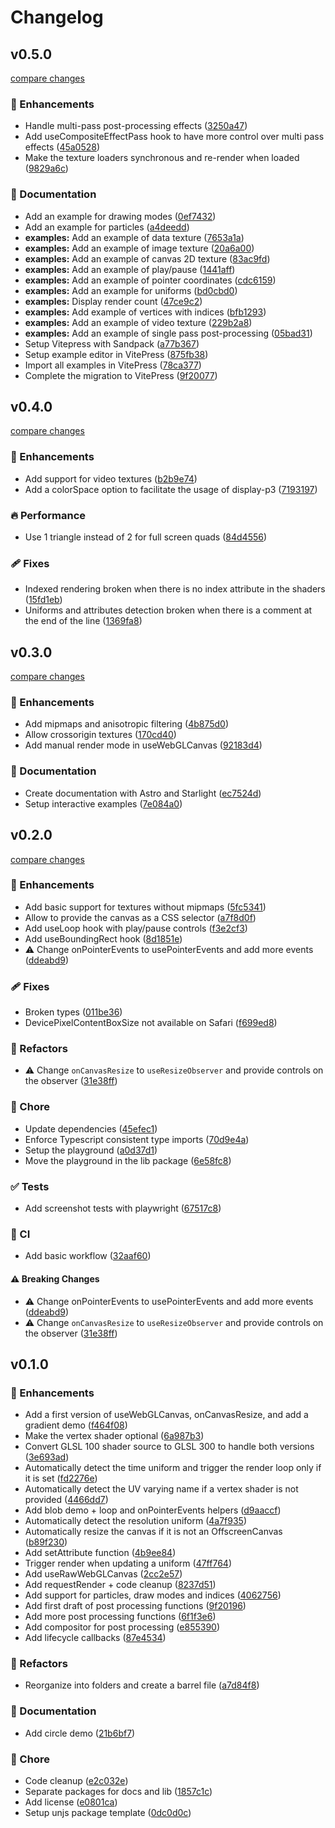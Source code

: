 # Changelog

## v0.5.0

[compare changes](https://github.com/jsulpis/usegl/compare/v0.4.0...v0.5.0)

### 🚀 Enhancements

- Handle multi-pass post-processing effects ([3250a47](https://github.com/jsulpis/usegl/commit/3250a47))
- Add useCompositeEffectPass hook to have more control over multi pass effects ([45a0528](https://github.com/jsulpis/usegl/commit/45a0528))
- Make the texture loaders synchronous and re-render when loaded ([9829a6c](https://github.com/jsulpis/usegl/commit/9829a6c))

### 📖 Documentation

- Add an example for drawing modes ([0ef7432](https://github.com/jsulpis/usegl/commit/0ef7432))
- Add an example for particles ([a4deedd](https://github.com/jsulpis/usegl/commit/a4deedd))
- **examples:** Add an example of data texture ([7653a1a](https://github.com/jsulpis/usegl/commit/7653a1a))
- **examples:** Add an example of image texture ([20a6a00](https://github.com/jsulpis/usegl/commit/20a6a00))
- **examples:** Add an example of canvas 2D texture ([83ac9fd](https://github.com/jsulpis/usegl/commit/83ac9fd))
- **examples:** Add an example of play/pause ([1441aff](https://github.com/jsulpis/usegl/commit/1441aff))
- **examples:** Add an example of pointer coordinates ([cdc6159](https://github.com/jsulpis/usegl/commit/cdc6159))
- **examples:** Add an example for uniforms ([bd0cbd0](https://github.com/jsulpis/usegl/commit/bd0cbd0))
- **examples:** Display render count ([47ce9c2](https://github.com/jsulpis/usegl/commit/47ce9c2))
- **examples:** Add example of vertices with indices ([bfb1293](https://github.com/jsulpis/usegl/commit/bfb1293))
- **examples:** Add an example of video texture ([229b2a8](https://github.com/jsulpis/usegl/commit/229b2a8))
- **examples:** Add an example of single pass post-processing ([05bad31](https://github.com/jsulpis/usegl/commit/05bad31))
- Setup Vitepress with Sandpack ([a77b367](https://github.com/jsulpis/usegl/commit/a77b367))
- Setup example editor in VitePress ([875fb38](https://github.com/jsulpis/usegl/commit/875fb38))
- Import all examples in VitePress ([78ca377](https://github.com/jsulpis/usegl/commit/78ca377))
- Complete the migration to VitePress ([9f20077](https://github.com/jsulpis/usegl/commit/9f20077))

## v0.4.0

[compare changes](https://github.com/jsulpis/usegl/compare/v0.3.0...v0.4.0)

### 🚀 Enhancements

- Add support for video textures ([b2b9e74](https://github.com/jsulpis/usegl/commit/b2b9e74))
- Add a colorSpace option to facilitate the usage of display-p3 ([7193197](https://github.com/jsulpis/usegl/commit/7193197))

### 🔥 Performance

- Use 1 triangle instead of 2 for full screen quads ([84d4556](https://github.com/jsulpis/usegl/commit/84d4556))

### 🩹 Fixes

- Indexed rendering broken when there is no index attribute in the shaders ([15fd1eb](https://github.com/jsulpis/usegl/commit/15fd1eb))
- Uniforms and attributes detection broken when there is a comment at the end of the line ([1369fa8](https://github.com/jsulpis/usegl/commit/1369fa8))

## v0.3.0

[compare changes](https://github.com/jsulpis/usegl/compare/v0.2.0...v0.3.0)

### 🚀 Enhancements

- Add mipmaps and anisotropic filtering ([4b875d0](https://github.com/jsulpis/usegl/commit/4b875d0))
- Allow crossorigin textures ([170cd40](https://github.com/jsulpis/usegl/commit/170cd40))
- Add manual render mode in useWebGLCanvas ([92183d4](https://github.com/jsulpis/usegl/commit/92183d4))

### 📖 Documentation

- Create documentation with Astro and Starlight ([ec7524d](https://github.com/jsulpis/usegl/commit/ec7524d))
- Setup interactive examples ([7e084a0](https://github.com/jsulpis/usegl/commit/7e084a0))

## v0.2.0

[compare changes](https://github.com/jsulpis/usegl/compare/v0.1.0...v0.2.0)

### 🚀 Enhancements

- Add basic support for textures without mipmaps ([5fc5341](https://github.com/jsulpis/usegl/commit/5fc5341))
- Allow to provide the canvas as a CSS selector ([a7f8d0f](https://github.com/jsulpis/usegl/commit/a7f8d0f))
- Add useLoop hook with play/pause controls ([f3e2cf3](https://github.com/jsulpis/usegl/commit/f3e2cf3))
- Add useBoundingRect hook ([8d1851e](https://github.com/jsulpis/usegl/commit/8d1851e))
- ⚠️ Change onPointerEvents to usePointerEvents and add more events ([ddeabd9](https://github.com/jsulpis/usegl/commit/ddeabd9))

### 🩹 Fixes

- Broken types ([011be36](https://github.com/jsulpis/usegl/commit/011be36))
- DevicePixelContentBoxSize not available on Safari ([f699ed8](https://github.com/jsulpis/usegl/commit/f699ed8))

### 💅 Refactors

- ⚠️ Change `onCanvasResize` to `useResizeObserver` and provide controls on the observer ([31e38ff](https://github.com/jsulpis/usegl/commit/31e38ff))

### 🏡 Chore

- Update dependencies ([45efec1](https://github.com/jsulpis/usegl/commit/45efec1))
- Enforce Typescript consistent type imports ([70d9e4a](https://github.com/jsulpis/usegl/commit/70d9e4a))
- Setup the playground ([a0d37d1](https://github.com/jsulpis/usegl/commit/a0d37d1))
- Move the playground in the lib package ([6e58fc8](https://github.com/jsulpis/usegl/commit/6e58fc8))

### ✅ Tests

- Add screenshot tests with playwright ([67517c8](https://github.com/jsulpis/usegl/commit/67517c8))

### 🤖 CI

- Add basic workflow ([32aaf60](https://github.com/jsulpis/usegl/commit/32aaf60))

#### ⚠️ Breaking Changes

- ⚠️ Change onPointerEvents to usePointerEvents and add more events ([ddeabd9](https://github.com/jsulpis/usegl/commit/ddeabd9))
- ⚠️ Change `onCanvasResize` to `useResizeObserver` and provide controls on the observer ([31e38ff](https://github.com/jsulpis/usegl/commit/31e38ff))

## v0.1.0

### 🚀 Enhancements

- Add a first version of useWebGLCanvas, onCanvasResize, and add a gradient demo ([f464f08](https://github.com/jsulpis/usegl/commit/f464f08))
- Make the vertex shader optional ([6a987b3](https://github.com/jsulpis/usegl/commit/6a987b3))
- Convert GLSL 100 shader source to GLSL 300 to handle both versions ([3e693ad](https://github.com/jsulpis/usegl/commit/3e693ad))
- Automatically detect the time uniform and trigger the render loop only if it is set ([fd2276e](https://github.com/jsulpis/usegl/commit/fd2276e))
- Automatically detect the UV varying name if a vertex shader is not provided ([4466dd7](https://github.com/jsulpis/usegl/commit/4466dd7))
- Add blob demo + loop and onPointerEvents helpers ([d9aaccf](https://github.com/jsulpis/usegl/commit/d9aaccf))
- Automatically detect the resolution uniform ([4a7f935](https://github.com/jsulpis/usegl/commit/4a7f935))
- Automatically resize the canvas if it is not an OffscreenCanvas ([b89f230](https://github.com/jsulpis/usegl/commit/b89f230))
- Add setAttribute function ([4b9ee84](https://github.com/jsulpis/usegl/commit/4b9ee84))
- Trigger render when updating a uniform ([47ff764](https://github.com/jsulpis/usegl/commit/47ff764))
- Add useRawWebGLCanvas ([2cc2e57](https://github.com/jsulpis/usegl/commit/2cc2e57))
- Add requestRender + code cleanup ([8237d51](https://github.com/jsulpis/usegl/commit/8237d51))
- Add support for particles, draw modes and indices ([4062756](https://github.com/jsulpis/usegl/commit/4062756))
- Add first draft of post processing functions ([9f20196](https://github.com/jsulpis/usegl/commit/9f20196))
- Add more post processing functions ([6f1f3e6](https://github.com/jsulpis/usegl/commit/6f1f3e6))
- Add compositor for post processing ([e855390](https://github.com/jsulpis/usegl/commit/e855390))
- Add lifecycle callbacks ([87e4534](https://github.com/jsulpis/usegl/commit/87e4534))

### 💅 Refactors

- Reorganize into folders and create a barrel file ([a7d84f8](https://github.com/jsulpis/usegl/commit/a7d84f8))

### 📖 Documentation

- Add circle demo ([21b6bf7](https://github.com/jsulpis/usegl/commit/21b6bf7))

### 🏡 Chore

- Code cleanup ([e2c032e](https://github.com/jsulpis/usegl/commit/e2c032e))
- Separate packages for docs and lib ([1857c1c](https://github.com/jsulpis/usegl/commit/1857c1c))
- Add license ([e0801ca](https://github.com/jsulpis/usegl/commit/e0801ca))
- Setup unjs package template ([0dc0d0c](https://github.com/jsulpis/usegl/commit/0dc0d0c))
